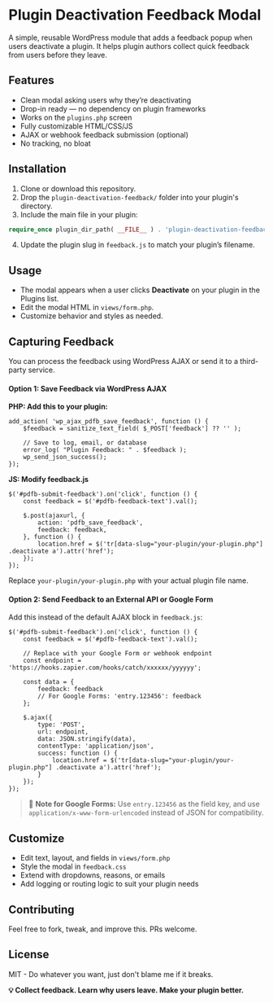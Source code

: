 # Plugin Deactivation Feedback Modal
A simple, reusable WordPress module that adds a feedback popup when users deactivate a plugin. It helps plugin authors collect quick feedback from users before they leave.

## Features
- Clean modal asking users why they’re deactivating
- Drop-in ready — no dependency on plugin frameworks
- Works on the `plugins.php` screen
- Fully customizable HTML/CSS/JS
- AJAX or webhook feedback submission (optional)
- No tracking, no bloat

## Installation
1. Clone or download this repository.
2. Drop the `plugin-deactivation-feedback/` folder into your plugin's directory.
3. Include the main file in your plugin:

```php
require_once plugin_dir_path( __FILE__ ) . 'plugin-deactivation-feedback/feedback-modal.php';
```
4. Update the plugin slug in `feedback.js` to match your plugin’s filename.


## Usage
- The modal appears when a user clicks **Deactivate** on your plugin in the Plugins list.
- Edit the modal HTML in `views/form.php`.
- Customize behavior and styles as needed.

## Capturing Feedback
You can process the feedback using WordPress AJAX or send it to a third-party service.

#### Option 1: Save Feedback via WordPress AJAX

**PHP: Add this to your plugin:**
```
add_action( 'wp_ajax_pdfb_save_feedback', function () {
    $feedback = sanitize_text_field( $_POST['feedback'] ?? '' );

    // Save to log, email, or database
    error_log( "Plugin Feedback: " . $feedback );
    wp_send_json_success();
});
```
**JS: Modify feedback.js**
```
$('#pdfb-submit-feedback').on('click', function () {
    const feedback = $('#pdfb-feedback-text').val();

    $.post(ajaxurl, {
        action: 'pdfb_save_feedback',
        feedback: feedback,
    }, function () {
        location.href = $('tr[data-slug="your-plugin/your-plugin.php"] .deactivate a').attr('href');
    });
});
```
Replace `your-plugin/your-plugin.php` with your actual plugin file name.

#### Option 2: Send Feedback to an External API or Google Form

Add this instead of the default AJAX block in `feedback.js`:
```
$('#pdfb-submit-feedback').on('click', function () {
    const feedback = $('#pdfb-feedback-text').val();

    // Replace with your Google Form or webhook endpoint
    const endpoint = 'https://hooks.zapier.com/hooks/catch/xxxxxx/yyyyyy';

    const data = {
        feedback: feedback
        // For Google Forms: 'entry.123456': feedback
    };

    $.ajax({
        type: 'POST',
        url: endpoint,
        data: JSON.stringify(data),
        contentType: 'application/json',
        success: function () {
            location.href = $('tr[data-slug="your-plugin/your-plugin.php"] .deactivate a').attr('href');
        }
    });
});
```

> 📌 **Note for Google Forms:** Use `entry.123456` as the field key, and use `application/x-www-form-urlencoded` instead of JSON for compatibility.

## Customize
- Edit text, layout, and fields in `views/form.php`
- Style the modal in `feedback.css`
- Extend with dropdowns, reasons, or emails
- Add logging or routing logic to suit your plugin needs

## Contributing
Feel free to fork, tweak, and improve this. PRs welcome.

## License
MIT - Do whatever you want, just don't blame me if it breaks.

**💡 Collect feedback. Learn why users leave. Make your plugin better.**